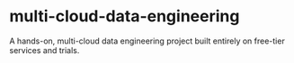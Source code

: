 # multi-cloud-data-engineering
A hands-on, multi-cloud data engineering project built entirely on free-tier services and trials. 
